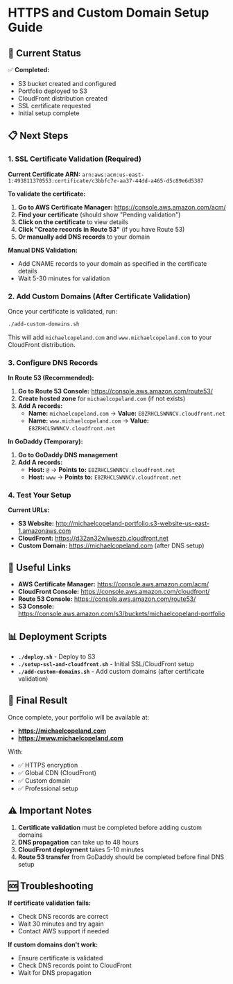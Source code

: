 # HTTPS and Custom Domain Setup Guide

## 🎉 Current Status

✅ **Completed:**
- S3 bucket created and configured
- Portfolio deployed to S3
- CloudFront distribution created
- SSL certificate requested
- Initial setup complete

## 📋 Next Steps

### 1. SSL Certificate Validation (Required)

**Current Certificate ARN:** `arn:aws:acm:us-east-1:493811370553:certificate/c3bbfc7e-aa37-44dd-a465-d5c89e6d5387`

**To validate the certificate:**

1. **Go to AWS Certificate Manager:** https://console.aws.amazon.com/acm/
2. **Find your certificate** (should show "Pending validation")
3. **Click on the certificate** to view details
4. **Click "Create records in Route 53"** (if you have Route 53)
5. **Or manually add DNS records** to your domain

**Manual DNS Validation:**
- Add CNAME records to your domain as specified in the certificate details
- Wait 5-30 minutes for validation

### 2. Add Custom Domains (After Certificate Validation)

Once your certificate is validated, run:
```bash
./add-custom-domains.sh
```

This will add `michaelcopeland.com` and `www.michaelcopeland.com` to your CloudFront distribution.

### 3. Configure DNS Records

**In Route 53 (Recommended):**

1. **Go to Route 53 Console:** https://console.aws.amazon.com/route53/
2. **Create hosted zone** for `michaelcopeland.com` (if not exists)
3. **Add A records:**
   - **Name:** `michaelcopeland.com` → **Value:** `E8ZRHCLSWNNCV.cloudfront.net`
   - **Name:** `www.michaelcopeland.com` → **Value:** `E8ZRHCLSWNNCV.cloudfront.net`

**In GoDaddy (Temporary):**

1. **Go to GoDaddy DNS management**
2. **Add A records:**
   - **Host:** `@` → **Points to:** `E8ZRHCLSWNNCV.cloudfront.net`
   - **Host:** `www` → **Points to:** `E8ZRHCLSWNNCV.cloudfront.net`

### 4. Test Your Setup

**Current URLs:**
- **S3 Website:** http://michaelcopeland-portfolio.s3-website-us-east-1.amazonaws.com
- **CloudFront:** https://d32an32wlweszb.cloudfront.net
- **Custom Domain:** https://michaelcopeland.com (after DNS setup)

## 🔗 Useful Links

- **AWS Certificate Manager:** https://console.aws.amazon.com/acm/
- **CloudFront Console:** https://console.aws.amazon.com/cloudfront/
- **Route 53 Console:** https://console.aws.amazon.com/route53/
- **S3 Console:** https://console.aws.amazon.com/s3/buckets/michaelcopeland-portfolio

## 📊 Deployment Scripts

- **`./deploy.sh`** - Deploy to S3
- **`./setup-ssl-and-cloudfront.sh`** - Initial SSL/CloudFront setup
- **`./add-custom-domains.sh`** - Add custom domains (after certificate validation)

## 🚀 Final Result

Once complete, your portfolio will be available at:
- **https://michaelcopeland.com**
- **https://www.michaelcopeland.com**

With:
- ✅ HTTPS encryption
- ✅ Global CDN (CloudFront)
- ✅ Custom domain
- ✅ Professional setup

## ⚠️ Important Notes

1. **Certificate validation** must be completed before adding custom domains
2. **DNS propagation** can take up to 48 hours
3. **CloudFront deployment** takes 5-10 minutes
4. **Route 53 transfer** from GoDaddy should be completed before final DNS setup

## 🆘 Troubleshooting

**If certificate validation fails:**
- Check DNS records are correct
- Wait 30 minutes and try again
- Contact AWS support if needed

**If custom domains don't work:**
- Ensure certificate is validated
- Check DNS records point to CloudFront
- Wait for DNS propagation

